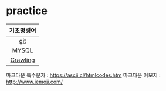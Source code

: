 # practice


|기초명령어|
|:---:|
|[git](https://github.com/jsjune/basic/blob/master/git.md)|
|[MYSQL](https://github.com/jsjune/basic/blob/master/MYSQL.md)|
|[Crawling](https://github.com/jsjune/Practice_Grammar/blob/master/Crawling.ipynb)|


마크다운 특수문자 : https://ascii.cl/htmlcodes.htm
마크다운 이모지 : http://www.iemoji.com/
